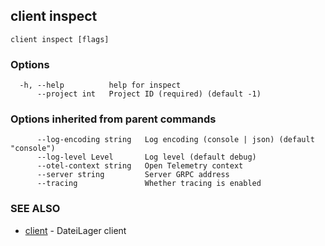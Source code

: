## client inspect



```
client inspect [flags]
```

### Options

```
  -h, --help          help for inspect
      --project int   Project ID (required) (default -1)
```

### Options inherited from parent commands

```
      --log-encoding string   Log encoding (console | json) (default "console")
      --log-level Level       Log level (default debug)
      --otel-context string   Open Telemetry context
      --server string         Server GRPC address
      --tracing               Whether tracing is enabled
```

### SEE ALSO

* [client](client.md)	 - DateiLager client

